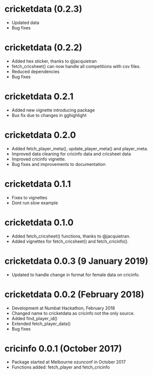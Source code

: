 # cricketdata (0.2.3)
  * Updated data
  * Bug fixes

# cricketdata (0.2.2)
  * Added hex sticker, thanks to @jacquietran
  * fetch_cricsheet() can now handle all competitions with csv files.
  * Reduced dependencies
  * Bug fixes

# cricketdata 0.2.1
  * Added new vignette introducing package
  * Bux fix due to changes in gghighlight

# cricketdata 0.2.0
  * Added fetch_player_meta(), update_player_meta() and player_meta.
  * Improved data cleaning for cricinfo data and cricsheet data
  * Improved cricinfo vignette.
  * Bug fixes and improvements to documentation

# cricketdata 0.1.1
  * Fixes to vignettes
  * Dont run slow example

# cricketdata 0.1.0
  * Added fetch_cricsheet() functions, thanks to @jacquietran.
  * Added vignettes for fetch_cricsheet() and fetch_cricinfo().

# cricketdata 0.0.3 (9 January 2019)
  * Updated to handle change in format for female data on cricinfo.

# cricketdata 0.0.2 (February 2018)
  * Development at Numbat Hackathon, February 2018
  * Changed name to cricketdata as cricinfo not the only source.
  * Added find_player_id()
  * Extended fetch_player_data()
  * Bug fixes

# cricinfo 0.0.1 (October 2017)
  * Package started at Melbourne ozunconf in October 2017
  * Functions added: fetch_player and fetch_cricinfo
